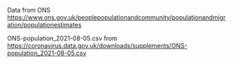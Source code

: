 Data from ONS
https://www.ons.gov.uk/peoplepopulationandcommunity/populationandmigration/populationestimates

ONS-population_2021-08-05.csv from https://coronavirus.data.gov.uk/downloads/supplements/ONS-population_2021-08-05.csv